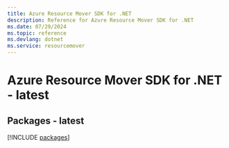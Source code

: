 ```yaml
---
title: Azure Resource Mover SDK for .NET
description: Reference for Azure Resource Mover SDK for .NET
ms.date: 07/29/2024
ms.topic: reference
ms.devlang: dotnet
ms.service: resourcemover
---
```

# Azure Resource Mover SDK for .NET - latest
## Packages - latest
[!INCLUDE [packages](resource-mover-index.md)]